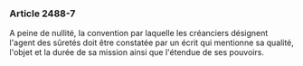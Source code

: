 ### Article 2488-7

A peine de nullité, la convention par laquelle les créanciers désignent l'agent des sûretés doit être constatée par un écrit qui mentionne sa qualité, l'objet et la durée de sa mission ainsi que l'étendue de ses pouvoirs.

